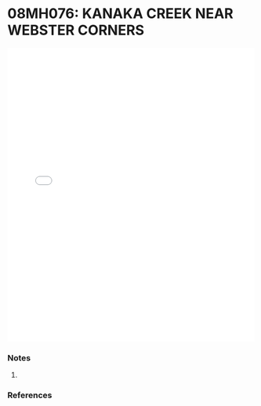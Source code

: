 # 08MH076: KANAKA CREEK NEAR WEBSTER CORNERS

<iframe src="/distribution_estimation/_static/stations/08MH076_fdc.html" width="100%" height="600" frameborder="0"></iframe>

### Notes
1. 

### References

